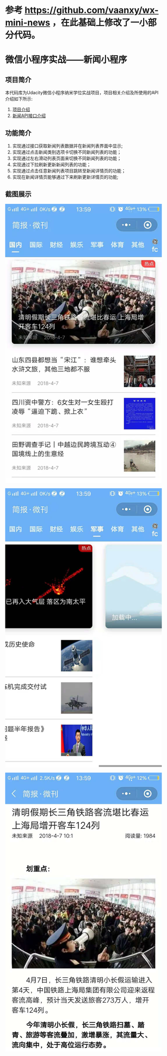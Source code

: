 # 参考 https://github.com/vaanxy/wx-mini-news ，在此基础上修改了一小部分代码。
# 微信小程序实战——新闻小程序

## 项目简介

本代码库为Udacity微信小程序纳米学位实战项目，项目相关介绍及所使用的API介绍如下所示:

1. [项目介绍](https://github.com/udacity/wmpnd-news)
2. [新闻API接口介绍](https://github.com/udacity/wmpnd-news/blob/master/news_api.md)



## 功能简介

1. 实现通过接口获取新闻列表数据并在新闻列表界面中显示;
2. 实现通过点击新闻类别选项卡切换不同新闻列表的功能；
3. 实现通过左右滑动列表页面来切换不同新闻列表的功能；
4. 实现通过下拉刷新更新新闻列表的功能；
5. 实现通过点击任意新闻列表项目跳转至新闻详情页的功能；
6. 实现在新闻详情页能够通过下来刷新更新详情页的功能;



## 截图展示

![新闻列表](./index.jpeg)

![滑动切换新闻类别](./swipe.jpeg)

![新闻详情页](./details.jpeg)



